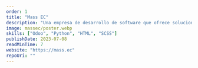 ```yaml
---
order: 1
title: "Mass EC"
description: "Una empresa de desarrollo de software que ofrece soluciones personalizadas para empresas de todos los tamaños. El desarrollo del website fue personalizado en base a la necesidad de la empresa y tambien se contribuyo en el desarrollo de módulos personalizados para sus empresa."
image: massec/poster.webp
skills: ["Odoo", "Python", "HTML", "SCSS"]
publishDate: 2023-07-08
readMinTime: 7
website: "https://mass.ec"
repoUri: ""
---
```

